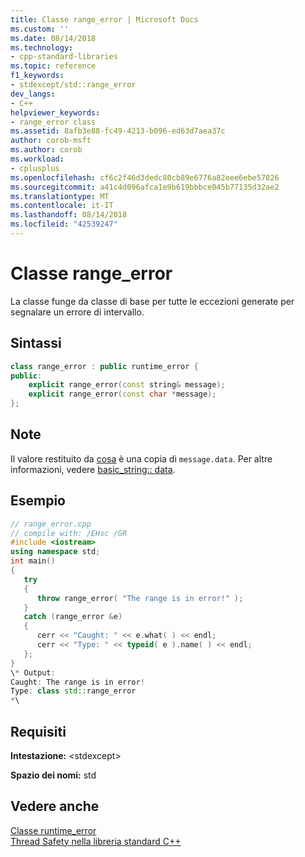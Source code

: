 ```yaml
---
title: Classe range_error | Microsoft Docs
ms.custom: ''
ms.date: 08/14/2018
ms.technology:
- cpp-standard-libraries
ms.topic: reference
f1_keywords:
- stdexcept/std::range_error
dev_langs:
- C++
helpviewer_keywords:
- range_error class
ms.assetid: 8afb3e88-fc49-4213-b096-ed63d7aea37c
author: corob-msft
ms.author: corob
ms.workload:
- cplusplus
ms.openlocfilehash: cf6c2f46d3dedc80cb89e6776a82eee6ebe57026
ms.sourcegitcommit: a41c4d096afca1e9b619bbbce045b77135d32ae2
ms.translationtype: MT
ms.contentlocale: it-IT
ms.lasthandoff: 08/14/2018
ms.locfileid: "42539247"
---
```

# <a name="rangeerror-class"></a>Classe range_error

La classe funge da classe di base per tutte le eccezioni generate per segnalare un errore di intervallo.

## <a name="syntax"></a>Sintassi

```cpp
class range_error : public runtime_error {
public:
    explicit range_error(const string& message);
    explicit range_error(const char *message);
};
```

## <a name="remarks"></a>Note

Il valore restituito da [cosa](../standard-library/exception-class.md) è una copia di `message.data`. Per altre informazioni, vedere [basic_string:: data](../standard-library/basic-string-class.md#data).

## <a name="example"></a>Esempio

```cpp
// range_error.cpp
// compile with: /EHsc /GR
#include <iostream>
using namespace std;
int main()
{
   try
   {
      throw range_error( "The range is in error!" );
   }
   catch (range_error &e)
   {
      cerr << "Caught: " << e.what( ) << endl;
      cerr << "Type: " << typeid( e ).name( ) << endl;
   };
}
\* Output:
Caught: The range is in error!
Type: class std::range_error
*\
```

## <a name="requirements"></a>Requisiti

**Intestazione:** \<stdexcept>

**Spazio dei nomi:** std

## <a name="see-also"></a>Vedere anche

[Classe runtime_error](../standard-library/runtime-error-class.md)<br/>
[Thread Safety nella libreria standard C++](../standard-library/thread-safety-in-the-cpp-standard-library.md)<br/>
